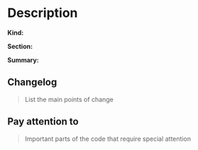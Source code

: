# Description

**Kind:**
<!-- Specify the kind of the pull request, as in if it's a Bug fix, a Feature, a Story, a Tech Pendency, etc.
-->

**Section:**
<!-- Section can be the specific folder or file refered by the pull request, like "pkg/ierrors", or a most wide section that comprehends multiple folders and files, like "Sidecar".
-->

**Summary:**
<!-- A quick description of what was changed, fixed or implemented (e.g. "Configured all Insprd routes to validate authentication")
-->

## Changelog

> List the main points of change

## Pay attention to

> Important parts of the code that require special attention
